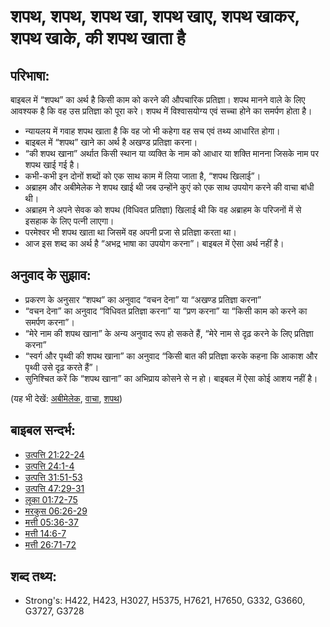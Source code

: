 # शपथ, शपथ, शपथ खा, शपथ खाए, शपथ खाकर, शपथ खाके, की शपथ खाता है #

## परिभाषा: ##

बाइबल में “शपथ” का अर्थ है किसी काम को करने की औपचारिक प्रतिज्ञा। शपथ मानने वाले के लिए आवश्यक है कि वह उस प्रतिज्ञा को पूरा करे। शपथ में विश्वासयोग्य एवं सच्चा होने का समर्पण होता है।

* न्यायलय में गवाह शपथ खाता है कि वह जो भी कहेगा वह सच एवं तथ्य आधारित होगा।
* बाइबल में “शपथ” खाने का अर्थ है अखण्ड प्रतिज्ञा करना।
* “की शपथ खाना” अर्थात किसी स्थान या व्यक्ति के नाम को आधार या शक्ति मानना जिसके नाम पर शपथ खाई गई है।
* कभी-कभी इन दोनों शब्दों को एक साथ काम में लिया जाता है, “शपथ खिलाई”।
* अब्राहम और अबीमेलेक ने शपथ खाई थी जब उन्होंने कुएं को एक साथ उपयोग करने की वाचा बांधी थी।
* अब्राहम ने अपने सेवक को शपथ (विधिवत प्रतिज्ञा) खिलाई थी कि वह अब्राहम के परिजनों में से इसहाक के लिए पत्नी लाएगा।
* परमेश्वर भी शपथ खाता था जिसमें वह अपनी प्रजा से प्रतिज्ञा करता था।
* आज इस शब्द का अर्थ है “अभद्र भाषा का उपयोग करना”। बाइबल में ऐसा अर्थ नहीं है।

## अनुवाद के सुझाव: ##

* प्रकरण के अनुसार “शपथ” का अनुवाद “वचन देना” या “अखण्ड प्रतिज्ञा करना”
* “वचन देना” का अनुवाद “विधिवत प्रतिज्ञा करना” या “प्रण करना” या “किसी काम को करने का समर्पण करना”।
* “मेरे नाम की शपथ खाना” के अन्य अनुवाद रूप हो सकते हैं, “मेरे नाम से दृढ़ करने के लिए प्रतिज्ञा करना”
* “स्वर्ग और पृथ्वी की शपथ खाना” का अनुवाद “किसी बात की प्रतिज्ञा करके कहना कि आकाश और पृथ्वी उसे दृढ़ करते हैं”।
* सुनिश्चित करें कि “शपथ खाना” का अभिप्राय कोसने से न हो। बाइबल में ऐसा कोई आशय नहीं है।

(यह भी देखें: [अबीमेलेक](../names/abimelech.md), [वाचा](../kt/covenant.md), [शपथ](../kt/vow.md))

## बाइबल सन्दर्भ: ##

* [उत्पत्ति 21:22-24](rc://en/tn/help/gen/21/22)
* [उत्पत्ति 24:1-4](rc://en/tn/help/gen/24/01)
* [उत्पत्ति 31:51-53](rc://en/tn/help/gen/31/51)
* [उत्पत्ति 47:29-31](rc://en/tn/help/gen/47/29)
* [लूका 01:72-75](rc://en/tn/help/luk/01/72)
* [मरकुस 06:26-29](rc://en/tn/help/mrk/06/26)
* [मत्ती 05:36-37](rc://en/tn/help/mat/05/36)
* [मत्ती 14:6-7](rc://en/tn/help/mat/14/06)
* [मत्ती 26:71-72](rc://en/tn/help/mat/26/71)

## शब्द तथ्य: ##

* Strong's: H422, H423, H3027, H5375, H7621, H7650, G332, G3660, G3727, G3728
